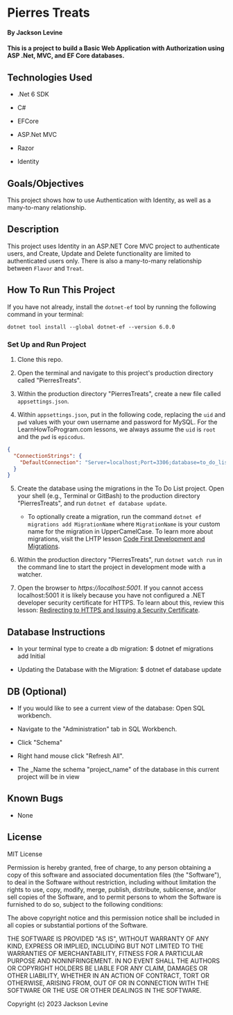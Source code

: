 # Pierres Treats

#### By Jackson Levine

#### This is a project to build a Basic Web Application with Authorization using ASP .Net, MVC, and EF Core databases.

## Technologies Used

* .Net 6 SDK

* C#

* EFCore

* ASP.Net MVC

* Razor

* Identity

## Goals/Objectives

This project shows how to use Authentication with Identity, as well as a many-to-many relationship.

## Description

This project uses Identity in an ASP.NET Core MVC project to authenticate users, and Create, Update and Delete functionality are limited to authenticated users only. There is also a many-to-many relationship between `Flavor` and `Treat`.

## How To Run This Project

If you have not already, install the `dotnet-ef` tool by running the following command in your terminal:

```
dotnet tool install --global dotnet-ef --version 6.0.0
```

### Set Up and Run Project

1. Clone this repo.

2. Open the terminal and navigate to this project's production directory called "PierresTreats".

3. Within the production directory "PierresTreats", create a new file called `appsettings.json`.

4. Within `appsettings.json`, put in the following code, replacing the `uid` and `pwd` values with your own username and password for MySQL. For the LearnHowToProgram.com lessons, we always assume the `uid` is `root` and the `pwd` is `epicodus`.

```json
{
  "ConnectionStrings": {
    "DefaultConnection": "Server=localhost;Port=3306;database=to_do_list_with_auth;uid=root;pwd=epicodus;"
  }
}
```

5. Create the database using the migrations in the To Do List project. Open your shell (e.g., Terminal or GitBash) to the production directory "PierresTreats", and run `dotnet ef database update`. 
    - To optionally create a migration, run the command `dotnet ef migrations add MigrationName` where `MigrationName` is your custom name for the migration in UpperCamelCase. To learn more about migrations, visit the LHTP lesson [Code First Development and Migrations](https://www.learnhowtoprogram.com/c-and-net-part-time/many-to-many-relationships/code-first-development-and-migrations).

6. Within the production directory "PierresTreats", run `dotnet watch run` in the command line to start the project in development mode with a watcher.

7. Open the browser to _https://localhost:5001_. If you cannot access localhost:5001 it is likely because you have not configured a .NET developer security certificate for HTTPS. To learn about this, review this lesson: [Redirecting to HTTPS and Issuing a Security Certificate](https://www.learnhowtoprogram.com/lessons/redirecting-to-https-and-issuing-a-security-certificate).

## Database Instructions 

* In your terminal type to create a db migration: $ dotnet ef migrations add Initial

* Updating the Database with the Migration: $ dotnet ef database update

## DB (Optional)

* If you would like to see a current view of the database: Open SQL workbench.

* Navigate to the "Administration" tab in SQL Workbench.

* Click "Schema" 

* Right hand mouse click "Refresh All".

* The _Name the schema "project_name" of the database in this current project will be in view

## Known Bugs

* None

## License

MIT License

Permission is hereby granted, free of charge, to any person obtaining a copy
of this software and associated documentation files (the "Software"), to deal
in the Software without restriction, including without limitation the rights
to use, copy, modify, merge, publish, distribute, sublicense, and/or sell
copies of the Software, and to permit persons to whom the Software is
furnished to do so, subject to the following conditions:

The above copyright notice and this permission notice shall be included in all
copies or substantial portions of the Software.

THE SOFTWARE IS PROVIDED "AS IS", WITHOUT WARRANTY OF ANY KIND, EXPRESS OR
IMPLIED, INCLUDING BUT NOT LIMITED TO THE WARRANTIES OF MERCHANTABILITY,
FITNESS FOR A PARTICULAR PURPOSE AND NONINFRINGEMENT. IN NO EVENT SHALL THE
AUTHORS OR COPYRIGHT HOLDERS BE LIABLE FOR ANY CLAIM, DAMAGES OR OTHER
LIABILITY, WHETHER IN AN ACTION OF CONTRACT, TORT OR OTHERWISE, ARISING FROM,
OUT OF OR IN CONNECTION WITH THE SOFTWARE OR THE USE OR OTHER DEALINGS IN THE
SOFTWARE.

Copyright (c) 2023 Jackson Levine